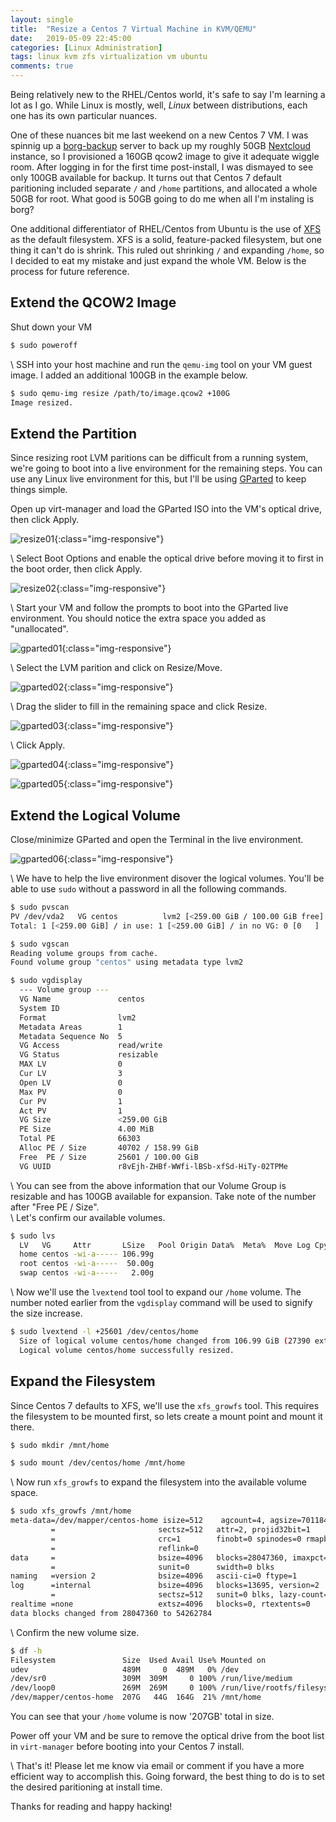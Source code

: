 ```yaml
---
layout: single
title:  "Resize a Centos 7 Virtual Machine in KVM/QEMU"
date:   2019-05-09 22:45:00
categories: [Linux Administration]
tags: linux kvm zfs virtualization vm ubuntu
comments: true
---
```


Being relatively new to the RHEL/Centos world, it's safe to say I'm learning a lot as I go. While Linux is mostly, well, *Linux* between distributions, each one has its own particular nuances.  

One of these nuances bit me last weekend on a new Centos 7 VM. I was spinnig up a [borg-backup](https://www.borgbackup.org/) server to back up my roughly 50GB [Nextcloud](https://nextcloud.com/) instance, so I provisioned a 160GB qcow2 image to give it adequate wiggle room. After logging in for the first time post-install, I was dismayed to see only 100GB available for backup. It turns out that Centos 7 default paritioning included separate `/` and `/home` partitions, and allocated a whole 50GB for root. What good is 50GB going to do me when all I'm instaling is borg?  

One additional differentiator of RHEL/Centos from Ubuntu is the use of [XFS](https://wiki.archlinux.org/index.php/XFS) as the default filesystem. XFS is a solid, feature-packed filesystem, but one thing it can't do is shrink. This ruled out shrinking `/` and expanding `/home`, so I decided to eat my mistake and just expand the whole VM. Below is the process for future reference.  

## Extend the QCOW2 Image

Shut down your VM
``` bash
$ sudo poweroff
```

\\
SSH into your host machine and run the `qemu-img` tool on your VM guest image. I added an additional 100GB in the example below. 
``` bash
$ sudo qemu-img resize /path/to/image.qcow2 +100G
Image resized.
```

## Extend the Partition

Since resizing root LVM paritions can be difficult from a running system, we're going to boot into a live environment for the remaining steps. You can use any Linux live environment for this, but I'll be using [GParted](https://gparted.org/) to keep things simple.  

Open up virt-manager and load the GParted ISO into the VM's optical drive, then click Apply.

![resize01](/assets/images/screenshots/resize01.png){:class="img-responsive"}  

\\
Select Boot Options and enable the optical drive before moving it to first in the boot order, then click Apply.

![resize02](/assets/images/screenshots/resize02.png){:class="img-responsive"}  

\\
Start your VM and follow the prompts to boot into the GParted live environment. You should notice the extra space you added as "unallocated".

![gparted01](/assets/images/screenshots/gparted01.png){:class="img-responsive"}

\\
Select the LVM parition and click on Resize/Move.

![gparted02](/assets/images/screenshots/gparted02.png){:class="img-responsive"}

\\
Drag the slider to fill in the remaining space and click Resize.

![gparted03](/assets/images/screenshots/gparted03.png){:class="img-responsive"}

\\
Click Apply.

![gparted04](/assets/images/screenshots/gparted04.png){:class="img-responsive"}  

![gparted05](/assets/images/screenshots/gparted05.png){:class="img-responsive"}


## Extend the Logical Volume

Close/minimize GParted and open the Terminal in the live environment.

![gparted06](/assets/images/screenshots/gparted06.png){:class="img-responsive"}

\\
We have to help the live environment disover the logical volumes. You'll be able to use `sudo` without a password in all the following commands.

``` bash
$ sudo pvscan
PV /dev/vda2   VG centos          lvm2 [<259.00 GiB / 100.00 GiB free]
Total: 1 [<259.00 GiB] / in use: 1 [<259.00 GiB] / in no VG: 0 [0   ]
```

``` bash
$ sudo vgscan
Reading volume groups from cache.
Found volume group "centos" using metadata type lvm2
```

``` bash
$ sudo vgdisplay
  --- Volume group ---
  VG Name               centos
  System ID
  Format                lvm2
  Metadata Areas        1
  Metadata Sequence No  5
  VG Access             read/write
  VG Status             resizable
  MAX LV                0
  Cur LV                3
  Open LV               0
  Max PV                0
  Cur PV                1
  Act PV                1
  VG Size               <259.00 GiB
  PE Size               4.00 MiB
  Total PE              66303
  Alloc PE / Size       40702 / 158.99 GiB
  Free  PE / Size       25601 / 100.00 GiB
  VG UUID               r8vEjh-ZHBf-WWfi-lBSb-xfSd-HiTy-02TPMe
```

\\
You can see from the above information that our Volume Group is resizable and has 100GB available for expansion. Take note of the number after "Free PE / Size".  
\\
Let's confirm our available volumes.

``` bash
$ sudo lvs
  LV   VG     Attr       LSize   Pool Origin Data%  Meta%  Move Log Cpy%Sync Convert
  home centos -wi-a----- 106.99g                                                    
  root centos -wi-a-----  50.00g                                                    
  swap centos -wi-a-----   2.00g 
```

\\
Now we'll use the `lvextend` tool tool to expand our `/home` volume. The number noted earlier from the `vgdisplay` command will be used to signify the size increase.

```bash
$ sudo lvextend -l +25601 /dev/centos/home
  Size of logical volume centos/home changed from 106.99 GiB (27390 extents) to <207.00 GiB (52991 extents).
  Logical volume centos/home successfully resized.
```

## Expand the Filesystem

Since Centos 7 defaults to XFS, we'll use the `xfs_growfs` tool. This requires the filesystem to be mounted first, so lets create a mount point and mount it there.

```bash
$ sudo mkdir /mnt/home
```

```bash
$ sudo mount /dev/centos/home /mnt/home
```

\\
Now run `xfs_growfs` to expand the filesystem into the available volume space.

```bash
$ sudo xfs_growfs /mnt/home
meta-data=/dev/mapper/centos-home isize=512    agcount=4, agsize=7011840 blks
         =                       sectsz=512   attr=2, projid32bit=1
         =                       crc=1        finobt=0 spinodes=0 rmapbt=0
         =                       reflink=0
data     =                       bsize=4096   blocks=28047360, imaxpct=25
         =                       sunit=0      swidth=0 blks
naming   =version 2              bsize=4096   ascii-ci=0 ftype=1
log      =internal               bsize=4096   blocks=13695, version=2
         =                       sectsz=512   sunit=0 blks, lazy-count=1
realtime =none                   extsz=4096   blocks=0, rtextents=0
data blocks changed from 28047360 to 54262784
```

\\
Confirm the new volume size.

```bash
$ df -h
Filesystem               Size  Used Avail Use% Mounted on
udev                     489M     0  489M   0% /dev
/dev/sr0                 309M  309M     0 100% /run/live/medium
/dev/loop0               269M  269M     0 100% /run/live/rootfs/filesystem.squashfs
/dev/mapper/centos-home  207G   44G  164G  21% /mnt/home
```
You can see that your `/home` volume is now '207GB' total in size.  

Power off your VM and be sure to remove the optical drive from the boot list in `virt-manager` before booting into your Centos 7 install.  

\\
That's it! Please let me know via email or comment if you have a more efficient way to accomplish this. Going forward, the best thing to do is to set the desired paritioning at install time.  

Thanks for reading and happy hacking!



